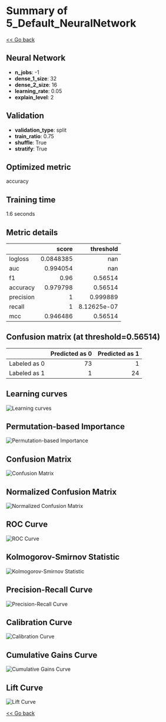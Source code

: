 # Summary of 5_Default_NeuralNetwork

[<< Go back](../README.md)


## Neural Network
- **n_jobs**: -1
- **dense_1_size**: 32
- **dense_2_size**: 16
- **learning_rate**: 0.05
- **explain_level**: 2

## Validation
 - **validation_type**: split
 - **train_ratio**: 0.75
 - **shuffle**: True
 - **stratify**: True

## Optimized metric
accuracy

## Training time

1.6 seconds

## Metric details
|           |     score |     threshold |
|:----------|----------:|--------------:|
| logloss   | 0.0848385 | nan           |
| auc       | 0.994054  | nan           |
| f1        | 0.96      |   0.56514     |
| accuracy  | 0.979798  |   0.56514     |
| precision | 1         |   0.999889    |
| recall    | 1         |   8.12625e-07 |
| mcc       | 0.946486  |   0.56514     |


## Confusion matrix (at threshold=0.56514)
|              |   Predicted as 0 |   Predicted as 1 |
|:-------------|-----------------:|-----------------:|
| Labeled as 0 |               73 |                1 |
| Labeled as 1 |                1 |               24 |

## Learning curves
![Learning curves](learning_curves.png)

## Permutation-based Importance
![Permutation-based Importance](permutation_importance.png)
## Confusion Matrix

![Confusion Matrix](confusion_matrix.png)


## Normalized Confusion Matrix

![Normalized Confusion Matrix](confusion_matrix_normalized.png)


## ROC Curve

![ROC Curve](roc_curve.png)


## Kolmogorov-Smirnov Statistic

![Kolmogorov-Smirnov Statistic](ks_statistic.png)


## Precision-Recall Curve

![Precision-Recall Curve](precision_recall_curve.png)


## Calibration Curve

![Calibration Curve](calibration_curve_curve.png)


## Cumulative Gains Curve

![Cumulative Gains Curve](cumulative_gains_curve.png)


## Lift Curve

![Lift Curve](lift_curve.png)



[<< Go back](../README.md)
